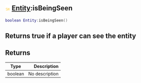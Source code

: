 ## ![shared](.gitbook/assets/shared.png) [Entity](./home/Entity):isBeingSeen

```lua
boolean Entity:isBeingSeen()
```

Returns true if a player can see the entity
------
## Returns

| Type   | Description |
| ------ | ----------: |
| boolean | No description |

